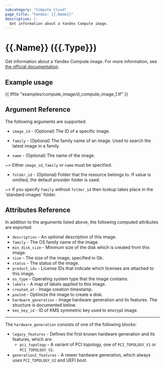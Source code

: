 ```yaml
---
subcategory: "Compute Cloud"
page_title: "Yandex: {{.Name}}"
description: |-
  Get information about a Yandex Compute image.
---
```


# {{.Name}} ({{.Type}})

Get information about a Yandex Compute image. For more information, see [the official documentation](https://yandex.cloud/docs/compute/concepts/image).

## Example usage

{{ tffile "examples/compute_image/d_compute_image_1.tf" }}

## Argument Reference

The following arguments are supported:

* `image_id` - (Optional) The ID of a specific image.

* `family` - (Optional) The family name of an image. Used to search the latest image in a family.

* `name` - (Optional) The name of the image.

~> Either `image_id`, `family` or `name` must be specified.

* `folder_id` - (Optional) Folder that the resource belongs to. If value is omitted, the default provider folder is used.

~> If you specify `family` without `folder_id` then lookup takes place in the 'standard-images' folder.

## Attributes Reference

In addition to the arguments listed above, the following computed attributes are exported:

* `description` - An optional description of this image.
* `family` - The OS family name of the image.
* `min_disk_size` - Minimum size of the disk which is created from this image.
* `size` - The size of the image, specified in Gb.
* `status` - The status of the image.
* `product_ids` - License IDs that indicate which licenses are attached to this image.
* `os_type` - Operating system type that the image contains.
* `labels` - A map of labels applied to this image.
* `created_at` - Image creation timestamp.
* `pooled` - Optimize the image to create a disk.
* `hardware_generation` - Image hardware generation and its features. The structure is documented below.
* `kms_key_id` - ID of KMS symmetric key used to encrypt image.

---

The `hardware_generation` consists of one of the following blocks:

* `legacy_features` - Defines the first known hardware generation and its features, which are:
  * `pci_topology` - A variant of PCI topology, one of `PCI_TOPOLOGY_V1` or `PCI_TOPOLOGY_V2`.
* `generation2_features` - A newer hardware generation, which always uses `PCI_TOPOLOGY_V2` and UEFI boot.
